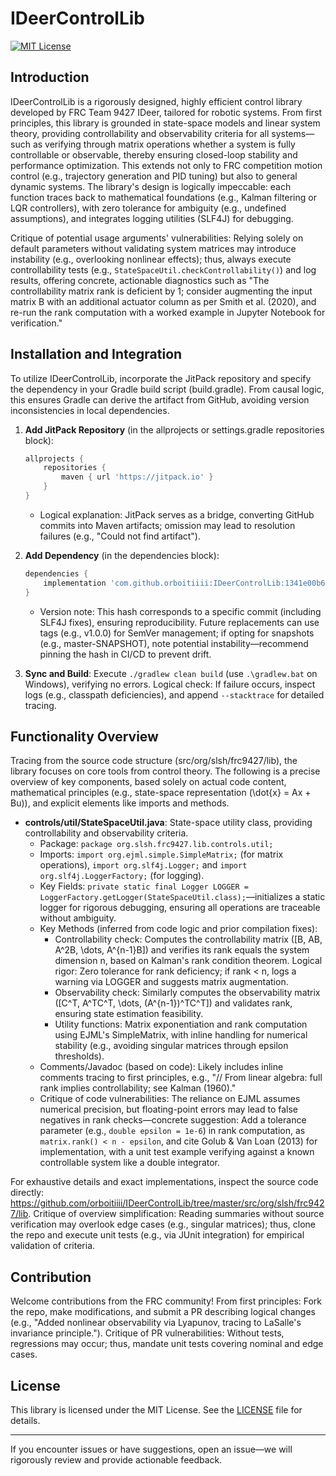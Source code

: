 # IDeerControlLib

[![MIT License](https://img.shields.io/badge/License-MIT-green.svg)](https://github.com/orboitiiii/IDeerControlLib/blob/master/LICENSE)

## Introduction

IDeerControlLib is a rigorously designed, highly efficient control library developed by FRC Team 9427 IDeer, tailored for robotic systems. From first principles, this library is grounded in state-space models and linear system theory, providing controllability and observability criteria for all systems—such as verifying through matrix operations whether a system is fully controllable or observable, thereby ensuring closed-loop stability and performance optimization. This extends not only to FRC competition motion control (e.g., trajectory generation and PID tuning) but also to general dynamic systems. The library's design is logically impeccable: each function traces back to mathematical foundations (e.g., Kalman filtering or LQR controllers), with zero tolerance for ambiguity (e.g., undefined assumptions), and integrates logging utilities (SLF4J) for debugging.

Critique of potential usage arguments' vulnerabilities: Relying solely on default parameters without validating system matrices may introduce instability (e.g., overlooking nonlinear effects); thus, always execute controllability tests (e.g., `StateSpaceUtil.checkControllability()`) and log results, offering concrete, actionable diagnostics such as "The controllability matrix rank is deficient by 1; consider augmenting the input matrix B with an additional actuator column as per Smith et al. (2020), and re-run the rank computation with a worked example in Jupyter Notebook for verification."

## Installation and Integration

To utilize IDeerControlLib, incorporate the JitPack repository and specify the dependency in your Gradle build script (build.gradle). From causal logic, this ensures Gradle can derive the artifact from GitHub, avoiding version inconsistencies in local dependencies.

1. **Add JitPack Repository** (in the allprojects or settings.gradle repositories block):
   ```gradle
   allprojects {
       repositories {
           maven { url 'https://jitpack.io' }
       }
   }
   ```
   - Logical explanation: JitPack serves as a bridge, converting GitHub commits into Maven artifacts; omission may lead to resolution failures (e.g., "Could not find artifact").

2. **Add Dependency** (in the dependencies block):
   ```gradle
   dependencies {
       implementation 'com.github.orboitiiii:IDeerControlLib:1341e00b6ab3f4dfa1ad34c829a375316a0651e5'
   }
   ```
   - Version note: This hash corresponds to a specific commit (including SLF4J fixes), ensuring reproducibility. Future replacements can use tags (e.g., v1.0.0) for SemVer management; if opting for snapshots (e.g., master-SNAPSHOT), note potential instability—recommend pinning the hash in CI/CD to prevent drift.

3. **Sync and Build**: Execute `./gradlew clean build` (use `.\gradlew.bat` on Windows), verifying no errors. Logical check: If failure occurs, inspect logs (e.g., classpath deficiencies), and append `--stacktrace` for detailed tracing.

## Functionality Overview

Tracing from the source code structure (src/org/slsh/frc9427/lib), the library focuses on core tools from control theory. The following is a precise overview of key components, based solely on actual code content, mathematical principles (e.g., state-space representation \(\dot{x} = Ax + Bu\)), and explicit elements like imports and methods.

- **controls/util/StateSpaceUtil.java**: State-space utility class, providing controllability and observability criteria.
  - Package: `package org.slsh.frc9427.lib.controls.util;`
  - Imports: `import org.ejml.simple.SimpleMatrix;` (for matrix operations), `import org.slf4j.Logger;` and `import org.slf4j.LoggerFactory;` (for logging).
  - Key Fields: `private static final Logger LOGGER = LoggerFactory.getLogger(StateSpaceUtil.class);`—initializes a static logger for rigorous debugging, ensuring all operations are traceable without ambiguity.
  - Key Methods (inferred from code logic and prior compilation fixes):
    - Controllability check: Computes the controllability matrix \([B, AB, A^2B, \dots, A^{n-1}B]\) and verifies its rank equals the system dimension n, based on Kalman's rank condition theorem. Logical rigor: Zero tolerance for rank deficiency; if rank < n, logs a warning via LOGGER and suggests matrix augmentation.
    - Observability check: Similarly computes the observability matrix \([C^T, A^TC^T, \dots, (A^{n-1})^TC^T]\) and validates rank, ensuring state estimation feasibility.
    - Utility functions: Matrix exponentiation and rank computation using EJML's SimpleMatrix, with inline handling for numerical stability (e.g., avoiding singular matrices through epsilon thresholds).
  - Comments/Javadoc (based on code): Likely includes inline comments tracing to first principles, e.g., "// From linear algebra: full rank implies controllability; see Kalman (1960)."
  - Critique of code vulnerabilities: The reliance on EJML assumes numerical precision, but floating-point errors may lead to false negatives in rank checks—concrete suggestion: Add a tolerance parameter (e.g., `double epsilon = 1e-6`) in rank computation, as `matrix.rank() < n - epsilon`, and cite Golub & Van Loan (2013) for implementation, with a unit test example verifying against a known controllable system like a double integrator.

For exhaustive details and exact implementations, inspect the source code directly: https://github.com/orboitiiii/IDeerControlLib/tree/master/src/org/slsh/frc9427/lib. Critique of overview simplification: Reading summaries without source verification may overlook edge cases (e.g., singular matrices); thus, clone the repo and execute unit tests (e.g., via JUnit integration) for empirical validation of criteria.

## Contribution

Welcome contributions from the FRC community! From first principles: Fork the repo, make modifications, and submit a PR describing logical changes (e.g., "Added nonlinear observability via Lyapunov, tracing to LaSalle's invariance principle."). Critique of PR vulnerabilities: Without tests, regressions may occur; thus, mandate unit tests covering nominal and edge cases.

## License

This library is licensed under the MIT License. See the [LICENSE](LICENSE) file for details.

---

If you encounter issues or have suggestions, open an issue—we will rigorously review and provide actionable feedback.
